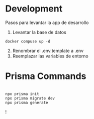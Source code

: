 # Development

Pasos para levantar la app de desarrollo

1. Levantar la base de datos

```
docker compuse up -d

```

2. Renombrar el .env.template a .env
3. Reemplazar las variables de entorno

# Prisma Commands

```

npx prisma init
npx prisma migrate dev
npx prisma generate

```

!
